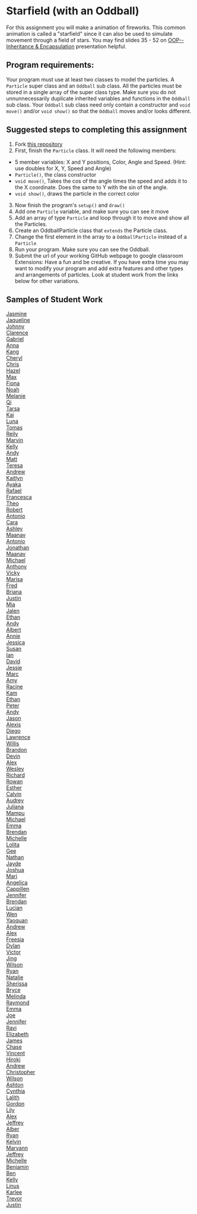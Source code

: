 Starfield (with an Oddball)
=========================
For this assignment you will make a animation of fireworks. This common animation is called a "starfield" since it can also be used to simulate movement through a field of stars. You may find slides 35 - 52 on <a href="https://docs.google.com/presentation/d/1Eldw10Y6tP7Ru6pjaCcZPhm5vxjnKjVrWLB8qT5IiF0/edit?usp=sharing">OOP--Inheritance & Encapsulation</a> presentation helpful.
 
Program requirements:
---------------------
Your program must use at least two classes to model the particles. A `Particle` super class and an `Oddball` sub class. All the particles must be stored in a single array of the super class type. Make sure you do not unnunnecessarily duplicate inherited variables and functions in the `Oddball` sub class. Your `Oddball` sub class need only contain a constructor and `void move()` and/or `void show()` so that the `Oddball` moves and/or looks different.


Suggested steps to completing this assignment
-----------------------------------
1. Fork [this repository](https://github.com/APCSLowell/Starfield)  
2. First, finish the `Particle` class. It will need the following members:
  * 5 member variables: X and Y positions, Color, Angle and Speed. (Hint: use doubles for X, Y, Speed and Angle)
  * `Particle()`, the class constructor
  * `void move()`, Takes the cos of the angle times the speed and adds it to the X coordinate. Does the same to Y with the sin of the angle.
  * `void show()`, draws the particle in the correct color
3. Now finish the program's `setup()` and `draw()`
4. Add one `Particle` variable, and make sure you can see it move
5. Add an array of type `Particle` and loop through it to move and show all the Particles.
9. Create an OddballParticle class that `extends` the Particle class.
12. Change the first element in the array to a `OddballParticle` instead of a `Particle`
13. Run your program. Make sure you can see the Oddball.
15. Submit the url of your working GitHub webpage to google classroom
Extensions: Have a fun and be creative. If you have extra time you may want to modify your program and add extra features and other types and arrangements of particles. Look at student work from the links below for other variations.

Samples of Student Work
-----------------------
[Jasmine](https://jasmine-c-16.github.io/Starfield/)   
[Jaqueline](https://jacqsmei.github.io/Starfield/)   
[Johnny](https://jowong30.github.io/Starfield/)   
[Clarence](https://clarencechung.github.io/Starfield/)   
[Gabriel](https://gazhu1.github.io/Starfield/)   
[Anna](https://annaorgel.github.io/Starfield/)   
[Kang](https://kangryu.github.io/Starfield/)   
[Cheryl](https://cherhchen.github.io/Starfield/)   
[Chris](https://chlee40.github.io/Starfield/)   
[Hazel](https://hadrake8.github.io/Starfield/)   
[Max](https://maklivans.github.io/Starfield/)   
[Fiona](https://fiyim.github.io/Starfield/)   
[Noah](https://bizaark.github.io/Starfield/)   
[Melanie](https://metam2.github.io/Starfield/)   
[Qi](https://qiyang2.github.io/Starfield/)   
[Tarsa](https://starfield.its-mustard.me/)   
[Kai](https://kajjchang.github.io/Starfield/)   
[Luna](https://lunaisabel.github.io/Starfield/)   
[Tomas](https://todeluco.github.io/Starfield/)   
[Reily](https://reilyfairchild.github.io/Starfield/)   
[Marvin](https://malee31.github.io/StarfieldProcessing/)   
[Kelly](https://kellyye22.github.io/Starfield/)   
[Andy](https://andy-wen1.github.io/Starfield/)   
[Matt](https://madyer1.github.io/Starfield/)   
[Teresa](https://telee1.github.io/Starfield/)   
[Andrew](https://a431.github.io/Starfield/)   
[Kaitlyn](https://therealkaitlyn.github.io/Starfield/)   
[Ayaka](https://aychou.github.io/Starfield/)   
[Rafael](https://rafaelcenzano.github.io/Starfield/)   
[Francesca](https://frprivalova.github.io/Starfield/)   
[Theo](https://akir6939.github.io/Starfield/)   
[Robert](https://frestho.github.io/Starfield/)   
[Antonio](https://anpacheco2.github.io/Starfield/)   
[Cara](https://cakuk.github.io/Starfield/)   
[Ashley](https://ashleylai1.github.io/Starfield/)    
[Maanav](https://gandhigang.github.io/Starfield/)   
[Antonio](https://andzibmis.github.io/Starfield/)   
[Jonathan](https://jonrfu.github.io/Starfield/)   
[Maanav](https://gandhigang.github.io/Starfield/)   
[Michael](https://wasabi-jpg.github.io/Starfield/)   
[Anthony](https://anwen2.github.io/Starfield/)   
[Vicky](https://vickyguan3.github.io/Starfield/)   
[Marisa](https://saeriam.github.io/Starfield/)   
[Fred](https://fredxhua.github.io/Starfield/)   
[Briana](https://brli6.github.io/Starfield/)   
[Justin](https://ju5t1nw.github.io/Starfield/)   
[Mia](https://chenmia.github.io/Starfield/)   
[Jalen](https://jalenng.github.io/Starfield/)   
[Ethan](https://ethan-ap-cs.github.io/Starfield/)   
[Andy](https://anli28.github.io/Starfield/)   
[Albert](https://albertgiang.github.io/Starfield/)   
[Annie](https://anli32.github.io/Starfield/)   
[Jessica](https://jessical26.github.io/Starfield/)   
[Susan](https://susanm87.github.io/Starfield/)   
[Ian](https://iatang21.github.io/Starfield/)   
[David](https://daamaya.github.io/Starfield/)   
[Jessie](https://jechen30.github.io/Starfield/)   
[Marc](https://alltheusernamesdontworkexceptmine.github.io/Starfield/)   
[Amy](https://aimysun.github.io/Starfield/)   
[Racine](https://ruixinsun.github.io/Starfield/)   
[Kam](https://katam8.github.io/Starfield/)   
[Ethan](https://ethantruong.github.io/Starfield/)   
[Peter](https://peterwu1205.github.io/Starfield/)   
[Andy](https://andyyao1.github.io/Starfield/)   
[Jason](https://everyusernameitrywentwrong-jason-ye.github.io/Starfield/)   
[Alexis](https://alexisapcs.github.io/Starfield/)   
[Diego](https://diegoleong.github.io/Starfield/)   
[Lawrence](https://lawrencelowell.github.io/Starfield/)   
[Willis](https://willisli.github.io/Starfield/)   
[Brandon](https://btlsandwich.github.io/Starfield/)   
[Devin](https://dely4.github.io/Starfield/)   
[Alex](https://alngo1.github.io/Starfield/)   
[Wesley](https://wesleynhan.github.io/Starfield/)   
[Richard](https://riprivalov.github.io/Starfield/)   
[Rowan](https://rowanmckereghan.github.io/Starfield/)   
[Esther](https://estherchung83.github.io/Starfield/)   
[Calvin](https://callmecalvin808.github.io/Starfield/)   
[Audrey](https://chubbibunniomnomnom.github.io/Starfield/)   
[Juliana](https://solojuliana.github.io/Starfield/)   
[Mampu](https://koooolk.github.io/Starfield/)   
[Michael](https://psyduckjar.github.io/Starfield/)   
[Emma](https://emmab3.github.io/Starfield/)   
[Brendan](https://brchao.github.io/Starfield/)   
[Michelle](https://michellet1682.github.io/Starfield/)   
[Lolita](https://major-crimes.github.io/Starfield/)   
[Gee](https://trtran8.github.io/Starfield/)   
[Nathan](https://nathanw1510.github.io/Starfield/)   
[Jayde](https://jaydewong.github.io/Starfield/)   
[Joshua](https://jowong1.github.io/Starfield/)   
[Mari](https://mariwoodworth.github.io/Starfield/)   
[Angelica](https://anlam4.github.io/Starfield/)   
[Cappillen](https://apcscap.github.io/Starfield/)   
[Jennifer](https://jp4099.github.io/Starfield/)   
[Brendan](https://brleunga.github.io/Starfield/)   
[Lucian](https://lucianli.github.io/Starfield/)   
[Wen](https://wizardowolfini.github.io/Starfield/)   
[Yaoquan](https://yachen16.github.io/Starfield/)   
[Andrew](https://abootatoo.github.io/Starfield/)   
[Alex](https://norwegianwoods.github.io/Starfield/)   
[Freesia](https://freesiaf.github.io/Starfield/)   
[Dylan](https://dyhuynh.github.io/Starfield/)   
[Victor](https://victorchaan.github.io/Starfield/)   
[Jing](https://jili53.github.io/Starfield/)   
[Wilson](https://wlama.github.io/Starfield/)   
[Ryan](https://someguy13.github.io/Starfield/)   
[Natalie](https://nabunimovitz.github.io/Starfield/)   
[Sherissa](https://sherissago.github.io/Starfield/)   
[Bryce](https://brmao123.github.io/Starfield/)   
[Melinda](https://melindali255.github.io/Starfield/)  
[Raymond](https://mild1y.github.io/Starfield/)   
[Emma](https://emblenkinsop.github.io/Starfield/)   
[Joe](https://joehuang1108.github.io/Starfield/)   
[Jennifer](https://noougat.github.io/Starfield/)   
[Ravi](https://ravik0.github.io/Starfield/)   
[Elizabeth](https://elkirwan.github.io/Starfield/)   
[James](https://james168ma.github.io/Starfield/)   
[Chase](https://chaseabm.github.io/Starfield/)   
[Vincent](https://ss963213.github.io/Starfield/)   
[Hiroki](https://hirokimasudathaya.github.io/Starfield/)   
[Andrew](https://ansimasfusd.github.io/Starfield/)   
[Christopher](https://chrisc641.github.io/Starfield/)   
[Wilson](https://strawhatwilson.github.io/Starfield/)   
[Ashton](https://riseofthesaber.github.io/Starfield/)   
[Cynthia](https://cylee1.github.io/Starfield/)   
[Lalith](https://darkefox.github.io/Starfield/)   
[Gordon](https://milkteadailo.github.io/Starfield/)   
[Lily](https://oulilyapjava.github.io/Starfield/)   
[Alex](https://parkore9920.github.io/Starfield/)   
[Jeffrey](https://jechen27.github.io/Starfield/)   
[Alber](https://albertma222.github.io/Starfield/)   
[Ryan](https://rylee12.github.io/Starfield/)   
[Kelvin](https://chan34kelvin.github.io/Starfield/)   
[Maryann](https://mariann-lowellapcs.github.io/Starfield/)   
[Jeffrey](https://codingjeff.github.io/Starfield/)   
[Michelle](https://misyel.github.io/Starfield/)   
[Benjamin](https://belee3.github.io/Starfield/)   
[Ben](https://belee7.github.io/Starfield/)   
[Kelly](https://kellykelp.github.io/Starfield/)   
[Linus](https://linusng15.github.io/Starfield/)   
[Karlee](https://changkarlee.github.io/Starfield/)   
[Trevor](https://tlouie16.github.io/Starfield/)   
[Justin](https://jolucky.github.io/Starfield/)   

